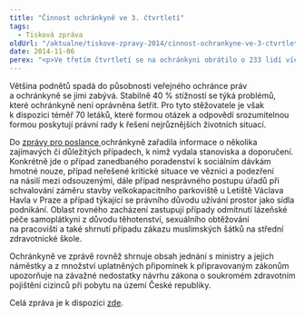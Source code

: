 ```yaml
---
title: "Činnost ochránkyně ve 3. čtvrtletí"
tags:
  - Tisková zpráva
oldUrl: "/aktualne/tiskove-zpravy-2014/cinnost-ochrankyne-ve-3-ctvrtleti"
date: 2014-11-06
perex: "<p>Ve třetím čtvrtletí se na ochránkyni obrátilo o 233 lidí více než ve stejném období loňského roku. Nejvíce stížností se týkalo sociálního zabezpečení. Ochránkyně o tom informovala Poslaneckou sněmovnu ve své pravidelné zprávě o činnosti.</p>"
---
```


<!-- imported from the old website -->

<p>Většina podnětů spadá do působnosti veřejného ochránce práv a ochránkyně se jimi zabývá. Stabilně 40 % stížností se týká problémů, které ochránkyně není oprávněna šetřit. Pro tyto stěžovatele je však k dispozici téměř 70 letáků, které formou otázek a odpovědí srozumitelnou formou poskytují právní rady k řešení nejrůznějších životních situací.</p><p>Do <a href="https://www.ochrance.cz/zpravy-o-cinnosti/zpravy-pro-poslaneckou-snemovnu/">zprávy pro poslance </a>ochránkyně zařadila informace o několika zajímavých či důležitých případech, k nimž vydala stanoviska a doporučení. Konkrétně jde o případ zanedbaného poradenství k sociálním dávkám hmotné nouze, případ neřešené kritické situace ve věznici a podezření na násilí mezi odsouzenými, dále případ nesprávného postupu úřadů při schvalování záměru stavby velkokapacitního parkoviště u Letiště Václava Havla v Praze a případ týkající se právního důvodu užívání prostor jako sídla podnikání. Oblast rovného zacházení zastupují případy odmítnutí lázeňské péče samoplátkyni z důvodu těhotenství, sexuálního obtěžování na pracovišti a také shrnutí případu zákazu muslimských šátků na střední zdravotnické škole.</p><p>Ochránkyně ve zprávě rovněž shrnuje obsah jednání s ministry a jejich náměstky a z množství uplatněných připomínek k připravovaným zákonům upozorňuje na závažné nedostatky návrhu zákona o soukromém zdravotním pojištění cizinců při pobytu na území České republiky.</p><p>Celá zpráva je k dispozici <a href="http://www.ochrance.cz/fileadmin/user_upload/zpravy_pro_poslaneckou_snemovnu/Ctvrtletky/2014-03-Q.pdf" target="_blank">zde</a>.</p>
